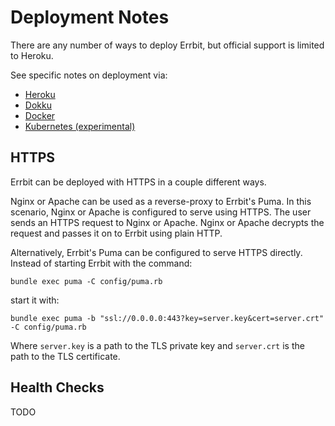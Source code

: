 # Deployment Notes

There are any number of ways to deploy Errbit, but official support is limited
to Heroku.

See specific notes on deployment via:

* [Heroku](deployment/heroku.md)
* [Dokku](deployment/dokku.md)
* [Docker](deployment/docker.md)
* [Kubernetes (experimental)](deployment/kubernetes.md)

## HTTPS

Errbit can be deployed with HTTPS in a couple different ways.

Nginx or Apache can be used as a reverse-proxy to Errbit's Puma.
In this scenario, Nginx or Apache is configured to serve using HTTPS.
The user sends an HTTPS request to Nginx or Apache.
Nginx or Apache decrypts the request and passes it on to Errbit using plain
HTTP.

Alternatively, Errbit's Puma can be configured to serve HTTPS directly.
Instead of starting Errbit with the command:

```shell
bundle exec puma -C config/puma.rb
```

start it with:

```shell
bundle exec puma -b "ssl://0.0.0.0:443?key=server.key&cert=server.crt" -C config/puma.rb
```

Where `server.key` is a path to the TLS private key and `server.crt` is the path
to the TLS certificate.

## Health Checks

TODO
